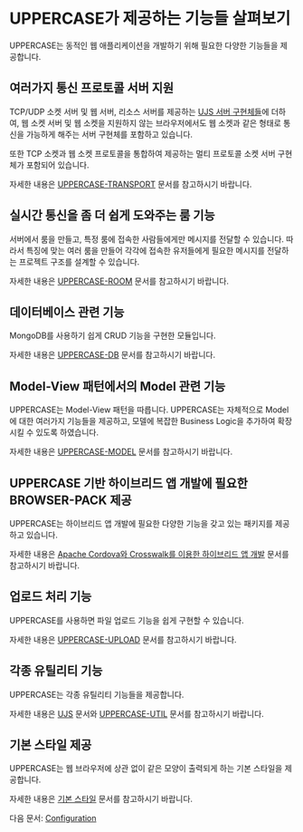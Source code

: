 # UPPERCASE가 제공하는 기능들 살펴보기
UPPERCASE는 동적인 웹 애플리케이션을 개발하기 위해 필요한 다양한 기능들을 제공합니다.

## 여러가지 통신 프로토콜 서버 지원
TCP/UDP 소켓 서버 및 웹 서버, 리소스 서버를 제공하는 [UJS 서버 구현체들](https://github.com/Hanul/UJS/blob/master/DOC/UJS-NODE.md#각종-서버-구현체들)에 더하여, 웹 소켓 서버 및 웹 소켓을 지원하지 않는 브라우저에서도 웹 소켓과 같은 형태로 통신을 가능하게 해주는 서버 구현체를 포함하고 있습니다.

또한 TCP 소켓과 웹 소켓 프로토콜을 통합하여 제공하는 멀티 프로토콜 소켓 서버 구현체가 포함되어 있습니다.

자세한 내용은 [UPPERCASE-TRANSPORT](UPPERCASE-TRANSPORT.md) 문서를 참고하시기 바랍니다.

## 실시간 통신을 좀 더 쉽게 도와주는 룸 기능
서버에서 룸을 만들고, 특정 룸에 접속한 사람들에게만 메시지를 전달할 수 있습니다. 따라서 특징에 맞는 여러 룸을 만들어 각각에 접속한 유저들에게 필요한 메시지를 전달하는 프로젝트 구조를 설계할 수 있습니다.

자세한 내용은 [UPPERCASE-ROOM](UPPERCASE-ROOM.md) 문서를 참고하시기 바랍니다.

## 데이터베이스 관련 기능
MongoDB를 사용하기 쉽게 CRUD 기능을 구현한 모듈입니다.

자세한 내용은 [UPPERCASE-DB](UPPERCASE-DB.md) 문서를 참고하시기 바랍니다.

## Model-View 패턴에서의 Model 관련 기능
UPPERCASE는 Model-View 패턴을 따릅니다. UPPERCASE는 자체적으로 Model에 대한 여러가지 기능들을 제공하고, 모델에 복잡한 Business Logic을 추가하여 확장시킬 수 있도록 하였습니다.

자세한 내용은 [UPPERCASE-MODEL](UPPERCASE-MODEL.md) 문서를 참고하시기 바랍니다.

## UPPERCASE 기반 하이브리드 앱 개발에 필요한 BROWSER-PACK 제공
UPPERCASE는 하이브리드 앱 개발에 필요한 다양한 기능을 갖고 있는 패키지를 제공하고 있습니다.

자세한 내용은 [Apache Cordova와 Crosswalk를 이용한 하이브리드 앱 개발](CORDOVA.md) 문서를 참고하시기 바랍니다.

## 업로드 처리 기능
UPPERCASE를 사용하면 파일 업로드 기능을 쉽게 구현할 수 있습니다.

자세한 내용은 [UPPERCASE-UPLOAD](UPPERCASE-UPLOAD.md) 문서를 참고하시기 바랍니다.

## 각종 유틸리티 기능
UPPERCASE는 각종 유틸리티 기능들을 제공합니다.

자세한 내용은 [UJS](UJS.md) 문서와 [UPPERCASE-UTIL](UPPERCASE-UTIL.md) 문서를 참고하시기 바랍니다.

## 기본 스타일 제공
UPPERCASE는 웹 브라우저에 상관 없이 같은 모양이 출력되게 하는 기본 스타일을 제공합니다.

자세한 내용은 [기본 스타일](BASE_STYLE.md) 문서를 참고하시기 바랍니다.

다음 문서: [Configuration](CONFIG.md)